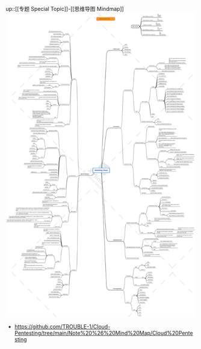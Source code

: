 up::[[专题 Special Topic]]-[[思维导图 Mindmap]]
<img src="/assets/Pasted image 20221104171429.png">
- https://github.com/TROUBLE-1/Cloud-Pentesting/tree/main/Note%20%26%20Mind%20Map/Cloud%20Pentesting